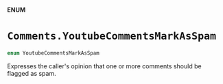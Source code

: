 **ENUM**

# `Comments.YoutubeCommentsMarkAsSpam`

```swift
enum YoutubeCommentsMarkAsSpam
```

Expresses the caller's opinion that one or more comments should be flagged as spam.
